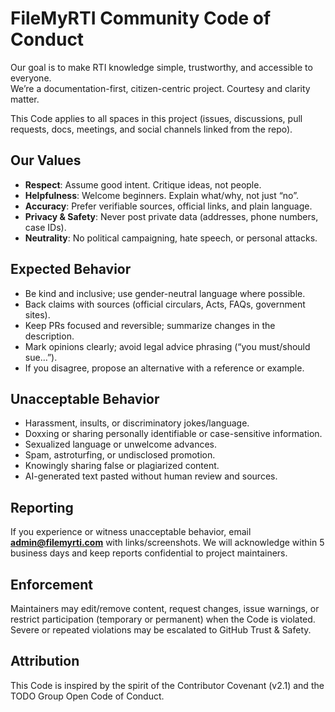 # FileMyRTI Community Code of Conduct

Our goal is to make RTI knowledge simple, trustworthy, and accessible to everyone.  
We’re a documentation-first, citizen-centric project. Courtesy and clarity matter.

This Code applies to all spaces in this project (issues, discussions, pull requests,
docs, meetings, and social channels linked from the repo).

## Our Values
- **Respect**: Assume good intent. Critique ideas, not people.  
- **Helpfulness**: Welcome beginners. Explain what/why, not just “no”.  
- **Accuracy**: Prefer verifiable sources, official links, and plain language.  
- **Privacy & Safety**: Never post private data (addresses, phone numbers, case IDs).  
- **Neutrality**: No political campaigning, hate speech, or personal attacks.

## Expected Behavior
- Be kind and inclusive; use gender-neutral language where possible.  
- Back claims with sources (official circulars, Acts, FAQs, government sites).  
- Keep PRs focused and reversible; summarize changes in the description.  
- Mark opinions clearly; avoid legal advice phrasing (“you must/should sue…”).  
- If you disagree, propose an alternative with a reference or example.

## Unacceptable Behavior
- Harassment, insults, or discriminatory jokes/language.  
- Doxxing or sharing personally identifiable or case-sensitive information.  
- Sexualized language or unwelcome advances.  
- Spam, astroturfing, or undisclosed promotion.  
- Knowingly sharing false or plagiarized content.  
- AI-generated text pasted without human review and sources.

## Reporting
If you experience or witness unacceptable behavior, email **admin@filemyrti.com**
with links/screenshots. We will acknowledge within 5 business days and keep reports
confidential to project maintainers.

## Enforcement
Maintainers may edit/remove content, request changes, issue warnings, or restrict
participation (temporary or permanent) when the Code is violated. Severe or repeated
violations may be escalated to GitHub Trust & Safety.

## Attribution
This Code is inspired by the spirit of the Contributor Covenant (v2.1)
and the TODO Group Open Code of Conduct.
